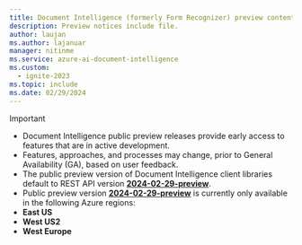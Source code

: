 ```yaml
---
title: Document Intelligence (formerly Form Recognizer) preview content notice
description: Preview notices include file.
author: laujan
ms.author: lajanuar
manager: nitinme
ms.service: azure-ai-document-intelligence
ms.custom:
  - ignite-2023
ms.topic: include
ms.date: 02/29/2024
---
```


> [!IMPORTANT]
>
> * Document Intelligence public preview releases provide early access to features that are in active development.
> * Features, approaches, and processes may change, prior to General Availability (GA), based on user feedback.
> * The public preview version of Document Intelligence client libraries default to REST API version [**2024-02-29-preview**](/rest/api/aiservices/operation-groups?view=rest-aiservices-2024-02-29-preview).
> * Public preview version [**2024-02-29-preview**](/rest/api/aiservices/operation-groups?view=rest-aiservices-2024-02-29-preview) is currently only available in the following Azure regions:
> * **East US**
> * **West US2**
> * **West Europe**

